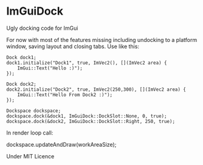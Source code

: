 # ImGuiDock
Ugly docking code for ImGui

For now with most of the features missing including undocking to a platform window, saving layout and closing tabs.
Use like this:

	Dock dock1;
	dock1.initialize("Dock1", true, ImVec2(), [](ImVec2 area) {
		ImGui::Text("Hello :)");
	});
	
	Dock dock2;
	dock2.initialize("Dock2", true, ImVec2(250,300), [](ImVec2 area) {
		ImGui::Text("Hello From Dock2 :)");
	});
	
	Dockspace dockspace;
	dockspace.dock(&dock1, ImGuiDock::DockSlot::None, 0, true);
	dockspace.dock(&dock2, ImGuiDock::DockSlot::Right, 250, true);


In render loop call:

  dockspace.updateAndDraw(workAreaSize);
  
Under MIT Licence

